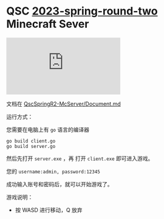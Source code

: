 # QSC [2023-spring-round-two](https://github.com/QSCTech/2023-spring-round-two) Minecraft Sever

![](https://hitcounters.net/counter.php?id=11318&cmd=img_only&test=1)

文档在 [QscSpringR2-McServer/Document.md](https://github.com/cjlworld/QscSpringR2-McServer/blob/master/Document.md) 

运行方式：

您需要在电脑上有 `go`  语言的编译器

```
go build client.go
go build server.go
```

然后先打开 `server.exe` ，再 打开 `client.exe`  即可进入游戏。

您的 `username:admin, password:12345` 

成功输入账号和密码后，就可以开始游戏了。

游戏说明：

- 按 WASD 进行移动，Q 放弃

